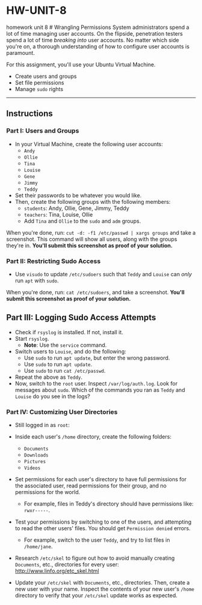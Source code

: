 # HW-UNIT-8
homework unit 8 # Wrangling Permissions
System administrators spend a lot of time managing user accounts. On the flipside, penetration testers spend a lot of time _breaking into_ user accounts. No matter which side you're on, a thorough understanding of how to configure user accounts is paramount.

For this assignment, you'll use your Ubuntu Virtual Machine.
- Create users and groups
- Set file permissions
- Manage `sudo` rights

---

## Instructions
### Part I: Users and Groups
- In your Virtual Machine, create the following user accounts:
  - `Andy`
  - `Ollie`
  - `Tina`
  - `Louise`
  - `Gene`
  - `Jimmy`
  - `Teddy`
- Set their passwords to be whatever you would like.
- Then, create the following groups with the following members:
  - `students`: Andy, Ollie, Gene, Jimmy, Teddy
  - `teachers`: Tina, Louise, Ollie
  - Add `Tina` and `Ollie` to the `sudo` and `adm` groups.

When you're done, run: `cut -d: -f1 /etc/passwd | xargs groups` and take a screenshot. This command will show all users, along with the groups they're in. **You'll submit this screenshot as proof of your solution.**

### Part II: Restricting Sudo Access
- Use `visudo` to update `/etc/sudoers` such that `Teddy` and `Louise` can _only_ run `apt` with `sudo`.

When you're done, run: `cat /etc/sudoers`, and take a screenshot. **You'll submit this screenshot as proof of your solution.**

## Part III: Logging Sudo Access Attempts
- Check if `rsyslog` is installed. If not, install it.
- Start `rsyslog`.
  - **Note**: Use the `service` command.
- Switch users to `Louise`, and do the following:
  - Use `sudo` to run `apt update`, but enter the wrong password.
  - Use `sudo` to run `apt update`.
  - Use `sudo` to run `cat /etc/passwd`.
- Repeat the above as `Teddy`.
- Now, switch to the `root` user. Inspect `/var/log/auth.log`. Look for messages about `sudo`. Which of the commands you ran as `Teddy` and `Louise` do you see in the logs?

### Part IV: Customizing User Directories
- Still logged in as `root`:
- Inside each user's `/home` directory, create the following folders:
  - `Documents`
  - `Downloads`
  - `Pictures`
  - `Videos`

- Set permissions for each user's directory to have full permissions for the associated user, read permissions for their group, and no permissions for the world.
  - For example, files in Teddy's directory should have permissions like: `rwxr-----`.

- Test your permissions by switching to one of the users, and attempting to read the other users' files. You should get `Permission denied` errors.
  - For example, switch to the user `Teddy`, and try to list files in `/home/jane`.

- Research `/etc/skel` to figure out how to avoid manually creating `Documents`, etc., directories for every user: <http://www.linfo.org/etc_skel.html>

- Update your `/etc/skel` with `Documents`, etc., directories. Then, create a new user with your name. Inspect the contents of your new user's `/home` directory to verify that your `/etc/skel` update works as expected.

